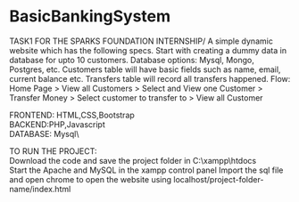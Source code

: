 # BasicBankingSystem
TASK1 FOR THE SPARKS FOUNDATION INTERNSHIP/
A simple dynamic website which has the following specs.
Start with creating a dummy data in database for upto 10 customers. Database options: Mysql, Mongo, Postgres, etc. Customers table will have basic fields such as name, email, current balance etc. Transfers table will record all transfers happened.
Flow: Home Page > View all Customers > Select and View one Customer > Transfer Money > Select customer to transfer to > View all Customer

FRONTEND: HTML,CSS,Bootstrap \
BACKEND:PHP,Javascript\
DATABASE: Mysql\

TO RUN THE PROJECT:\
Download the code and save the project folder in C:\xampp\htdocs\
Start the Apache and MySQL in the xampp control panel
Import the sql file and open chrome to open the website using localhost/project-folder-name/index.html

